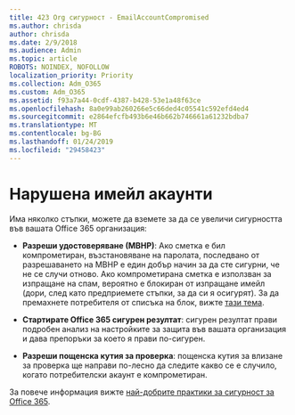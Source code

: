```yaml
---
title: 423 Org сигурност - EmailAccountCompromised
ms.author: chrisda
author: chrisda
ms.date: 2/9/2018
ms.audience: Admin
ms.topic: article
ROBOTS: NOINDEX, NOFOLLOW
localization_priority: Priority
ms.collection: Adm_O365
ms.custom: Adm_O365
ms.assetid: f93a7a44-0cdf-4387-b428-53e1a48f63ce
ms.openlocfilehash: 8a0e99ab260266e5c66ded4c05541c592efd4ed4
ms.sourcegitcommit: e2864efcfb493b6e46b662b746661a61232bdba7
ms.translationtype: MT
ms.contentlocale: bg-BG
ms.lasthandoff: 01/24/2019
ms.locfileid: "29458423"
---
```

# <a name="compromised-email-accounts"></a>Нарушена имейл акаунти

Има няколко стъпки, можете да вземете за да се увеличи сигурността във вашата Office 365 организация:
  
- **Разреши удостоверяване (МВНР)**: Ако сметка е бил компрометиран, възстановяване на паролата, последвано от разрешаването на МВНР е един добър начин за да сте сигурни, че не се случи отново. Ако компрометирана сметка е използван за изпращане на спам, вероятно е блокиран от изпращане имейл (дори, след като предприемете стъпки, за да си я осигурят). За да премахнете потребителя от списъка на блок, вижте [тази тема](https://technet.microsoft.com/library/ms.exch.eac.actioncenter.aspx).
    
- **Стартирате Office 365 сигурен резултат**: сигурен резултат прави подробен анализ на настройките за защита във вашата организация и дава препоръки за което я прави по-сигурен.
    
- **Разреши пощенска кутия за проверка**: пощенска кутия за влизане за проверка ще направи по-лесно да следите какво се е случило, когато потребителски акаунт е компрометиран.
    
За повече информация вижте [най-добрите практики за сигурност за Office 365](https://support.office.com/article/9295e396-e53d-49b9-ae9b-0b5828cdedc3.aspx).
  

